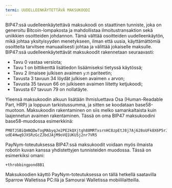 ```yaml
---
termi: UUDELLEENKÄYTETTÄVÄ MAKSUKOODI
---
```


BIP47:ssä uudelleenkäytettävä maksukoodi on staattinen tunniste, joka on generoitu Bitcoin-lompakosta ja mahdollistaa ilmoitustransaktion sekä uniikkien osoitteiden johdannon. Tämä välttää osoitteiden uudelleenkäytön, mikä johtaa yksityisyyden menetykseen, ilman että uusia, käyttämättömiä osoitteita tarvitsee manuaalisesti johtaa ja välittää jokaiselle maksulle. BIP47:ssä uudelleenkäytettävät maksukoodit rakennetaan seuraavasti:
* Tavu 0 vastaa versiota;
* Tavu 1 on bittikenttä lisätiedon lisäämiseksi tietyssä käytössä;
* Tavu 2 ilmaisee julkisen avaimen `y`:n pariteetin;
* Tavusta 3 tavuun 34 löydät julkisen avaimen `x` arvon;
* Tavusta 35 tavuun 66 on julkiseen avaimen liitetty ketjukoodi;
* Tavusta 67 tavuun 79 on nollatäyte.

Yleensä maksukoodin alkuun lisätään Ihmisluettava Osa (Human-Readable Part, HRP) ja loppuun tarkistussumma, ja sitten se koodataan base58-muotoon. Maksukoodin rakentaminen on siis melko samankaltaista kuin laajennetun avaimen rakentaminen. Tässä on oma BIP47 maksukoodini base58-muodossa esimerkkinä:

```text
PM8TJSBiQmNQDwTogMAbyqJe2PE2kQXjtgh88MRTxsrnHC8zpEtJ8j7Aj628oUFk8X6P5rJ7P5qD
udE4Hwq9JXSRzGcZJbdJAjM9oVQ1UKU5j2nr7VR5
```

PayNym-toteutuksessa BIP47:ssä maksukoodit voidaan myös ilmaista robotin kuvan kanssa yhdistettyjen tunnisteiden muodossa. Tässä on esimerkiksi omani:

```text
+throbbingpond8B1
```

Maksukoodien käyttö PayNym-toteutuksessa on tällä hetkellä saatavilla Sparrow Walletissa PC:llä ja Samourai Walletissa mobiililaitteilla.